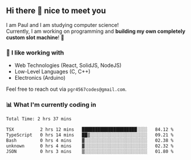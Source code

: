 ## Hi there 👋 nice to meet you

I am Paul and I am studying computer science!  
Currently, I am working on programming and **building my own completely custom slot machine**! 🎰

### 🔭 I like working with
- Web Technologies (React, SolidJS, NodeJS)
- Low-Level Languages (C, C++)
- Electronics (Arduino)

Feel free to reach out via `pgr4567codes@gmail.com`.

### 📊 What I'm currently coding in
<!--START_SECTION:waka-->

```txt
Total Time: 2 hrs 37 mins

TSX          2 hrs 12 mins   █████████████████████░░░░   84.12 %
TypeScript   0 hrs 14 mins   ██▒░░░░░░░░░░░░░░░░░░░░░░   09.21 %
Bash         0 hrs 4 mins    ▓░░░░░░░░░░░░░░░░░░░░░░░░   02.38 %
unknown      0 hrs 4 mins    ▓░░░░░░░░░░░░░░░░░░░░░░░░   02.32 %
JSON         0 hrs 3 mins    ▒░░░░░░░░░░░░░░░░░░░░░░░░   01.80 %
```

<!--END_SECTION:waka-->
